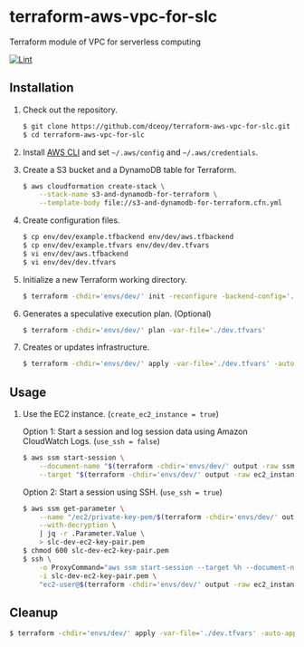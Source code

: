 terraform-aws-vpc-for-slc
=========================

Terraform module of VPC for serverless computing

[![Lint](https://github.com/dceoy/terraform-aws-vpc-for-slc/actions/workflows/lint.yml/badge.svg)](https://github.com/dceoy/terraform-aws-vpc-for-slc/actions/workflows/lint.yml)

Installation
------------

1.  Check out the repository.

    ```sh
    $ git clone https://github.com/dceoy/terraform-aws-vpc-for-slc.git
    $ cd terraform-aws-vpc-for-slc
    ````

2.  Install [AWS CLI](https://aws.amazon.com/cli/) and set `~/.aws/config` and `~/.aws/credentials`.

3.  Create a S3 bucket and a DynamoDB table for Terraform.

    ```sh
    $ aws cloudformation create-stack \
        --stack-name s3-and-dynamodb-for-terraform \
        --template-body file://s3-and-dynamodb-for-terraform.cfn.yml
    ```

4.  Create configuration files.

    ```sh
    $ cp env/dev/example.tfbackend env/dev/aws.tfbackend
    $ cp env/dev/example.tfvars env/dev/dev.tfvars
    $ vi env/dev/aws.tfbackend
    $ vi env/dev/dev.tfvars
    ```

5.  Initialize a new Terraform working directory.

    ```sh
    $ terraform -chdir='envs/dev/' init -reconfigure -backend-config='./aws.tfbackend'
    ```

6.  Generates a speculative execution plan. (Optional)

    ```sh
    $ terraform -chdir='envs/dev/' plan -var-file='./dev.tfvars'
    ```

7.  Creates or updates infrastructure.

    ```sh
    $ terraform -chdir='envs/dev/' apply -var-file='./dev.tfvars' -auto-approve
    ```

Usage
-----

1.  Use the EC2 instance. (`create_ec2_instance = true`)

    Option 1:   Start a session and log session data using Amazon CloudWatch Logs. (`use_ssh = false`)

    ```sh
    $ aws ssm start-session \
        --document-name "$(terraform -chdir='envs/dev/' output -raw ssm_session_document_name)" \
        --target "$(terraform -chdir='envs/dev/' output -raw ec2_instance_id)"
    ```

    Option 2:   Start a session using SSH. (`use_ssh = true`)

    ```sh
    $ aws ssm get-parameter \
        --name "/ec2/private-key-pem/$(terraform -chdir='envs/dev/' output -raw ec2_key_pair_name)" \
        --with-decryption \
        | jq -r .Parameter.Value \
        > slc-dev-ec2-key-pair.pem
    $ chmod 600 slc-dev-ec2-key-pair.pem
    $ ssh \
        -o ProxyCommand="aws ssm start-session --target %h --document-name AWS-StartSSHSession --parameters 'portNumber=%p'" \
        -i slc-dev-ec2-key-pair.pem \
        "ec2-user@$(terraform -chdir='envs/dev/' output -raw ec2_instance_id)"
    ```

Cleanup
-------

```sh
$ terraform -chdir='envs/dev/' apply -var-file='./dev.tfvars' -auto-approve -destroy
```
